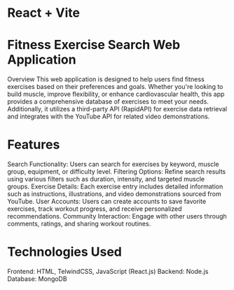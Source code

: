 # React + Vite

<h1>Fitness Exercise Search Web Application</h1>
Overview
This web application is designed to help users find fitness exercises based on their preferences and goals. Whether you're looking to build muscle, improve flexibility, or enhance cardiovascular health, this app provides a comprehensive database of exercises to meet your needs. Additionally, it utilizes a third-party API (RapidAPI) for exercise data retrieval and integrates with the YouTube API for related video demonstrations.

<h1>Features</h1>
Search Functionality: Users can search for exercises by keyword, muscle group, equipment, or difficulty level.
Filtering Options: Refine search results using various filters such as duration, intensity, and targeted muscle groups.
Exercise Details: Each exercise entry includes detailed information such as instructions, illustrations, and video demonstrations sourced from YouTube.
User Accounts: Users can create accounts to save favorite exercises, track workout progress, and receive personalized recommendations.
Community Interaction: Engage with other users through comments, ratings, and sharing workout routines.

<h1>Technologies Used</h1>
Frontend: HTML, TelwindCSS, JavaScript (React.js)
Backend: Node.js
Database: MongoDB
